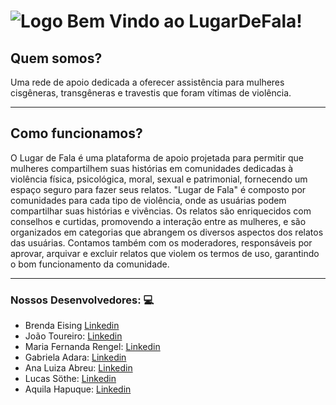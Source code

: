 # ![Logo](https://drive.google.com/file/d/1bpqw69p4pVd3KXLbZLD07Jlj8ui1-ZmT/view?usp=drive_link) Bem Vindo ao LugarDeFala!

## Quem somos? 

Uma rede de apoio dedicada a oferecer assistência para mulheres cisgêneras, transgêneras e travestis que foram vítimas de violência.


---
## Como funcionamos?

O Lugar de Fala é uma plataforma de apoio projetada para permitir que mulheres compartilhem suas histórias em comunidades dedicadas à violência física, psicológica, moral, sexual e patrimonial, fornecendo um espaço seguro para fazer seus relatos. 
"Lugar de Fala" é composto por comunidades para cada tipo de violência, onde as usuárias podem compartilhar suas histórias e vivências. Os relatos são enriquecidos com conselhos e curtidas, promovendo a interação entre as mulheres, e são organizados em categorias que abrangem os diversos aspectos dos relatos das usuárias.
Contamos também com os moderadores, responsáveis por aprovar, arquivar e excluir relatos que violem os termos de uso, garantindo o bom funcionamento da comunidade.

---
### Nossos Desenvolvedores: :computer:
- Brenda Eising [Linkedin](https://www.linkedin.com/in/brenda-eising-0501a4215/)
- João Toureiro: [Linkedin](linkedin.com/in/joão-victor-morais-toureiro-90b702257)
- Maria Fernanda Rengel: [Linkedin](https://www.linkedin.com/in/maria-fernanda-rengel)
- Gabriela Adara: [Linkedin](https://www.linkedin.com/in/gabriela-adara-amarante-b831452a3/)
- Ana Luiza Abreu: [Linkedin](https://linktr.ee/ana._abreu)
- Lucas Söthe: [Linkedin](https://www.linkedin.com/in/lucas-s%C3%B6the-loes-9627b9227/)
- Aquila Hapuque: [Linkedin](https://www.linkedin.com/in/aquila-hapuque-41a5a62b1/)
